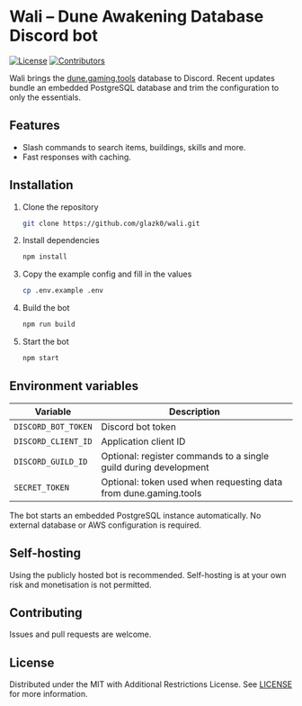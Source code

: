 # Wali – Dune Awakening Database Discord bot

[![License](https://img.shields.io/github/license/glazk0/wali)](LICENSE)
[![Contributors](https://img.shields.io/github/contributors/glazk0/wali.svg)](https://github.com/glazk0/wali/graphs/contributors)

Wali brings the [dune.gaming.tools](https://dune.gaming.tools/) database to Discord.
Recent updates bundle an embedded PostgreSQL database and trim the configuration to only the essentials.

## Features
- Slash commands to search items, buildings, skills and more.
- Fast responses with caching.

## Installation
1. Clone the repository
   ```bash
   git clone https://github.com/glazk0/wali.git
   ```
2. Install dependencies
   ```bash
   npm install
   ```
3. Copy the example config and fill in the values
   ```bash
   cp .env.example .env
   ```
4. Build the bot
   ```bash
   npm run build
   ```
5. Start the bot
   ```bash
   npm start
   ```

## Environment variables
| Variable | Description |
| --- | --- |
| `DISCORD_BOT_TOKEN` | Discord bot token |
| `DISCORD_CLIENT_ID` | Application client ID |
| `DISCORD_GUILD_ID` | Optional: register commands to a single guild during development |
| `SECRET_TOKEN` | Optional: token used when requesting data from dune.gaming.tools |

The bot starts an embedded PostgreSQL instance automatically. No external database or AWS configuration is required.

## Self-hosting
Using the publicly hosted bot is recommended. Self-hosting is at your own risk and monetisation is not permitted.

## Contributing
Issues and pull requests are welcome.

## License
Distributed under the MIT with Additional Restrictions License. See [LICENSE](LICENSE) for more information.
